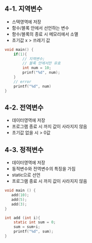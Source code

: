 ## 4-1. 지역변수
* 스택영역에 저장
* 함수/블록 안에서 선언하는 변수
* 함수/블록의 종료 시 메모리에서 소멸
* 초기값 x > 쓰레기 값

```C
void main() {
    if(1){
        // 지역변수;
        // 블록 안에서만 유효
        int num = 10;
        prinf("%d", num);
    }
    // error
    printf("%d", num)
}
```

## 4-2. 전역변수
* 데이터영역에 저장
* 프로그램 종료 시 까지 값이 사라지지 않음
* 초기값 없을 시 > 0값

## 4-3. 정적변수
* 데이터영역에 저장
* 동적변수와 전역변수의 특징을 가짐
* static으로 선언
* 프로그램 종료 시 까지 값이 사라지지 않음

```C
void main () {
   add(10);
   add(5);
   add(3);
}

int add (int i){
    static int sum = 0;
    sum = sum+i;
    printf("%d", sum);
}
```